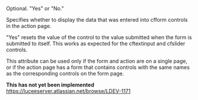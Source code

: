 Optional. "Yes" or "No."

Specifies whether to display the data that was entered into cfform controls in the action page.

"Yes" resets the value of the control to the value submitted when the form is submitted to itself. This works as expected for the cftextinput and cfslider controls.

This attribute can be used only if the form and action are on a single page, or if the action page has a form that contains controls with the same names as the corresponding controls on the form page.

**This has not yet been implemented** <https://luceeserver.atlassian.net/browse/LDEV-1171>
